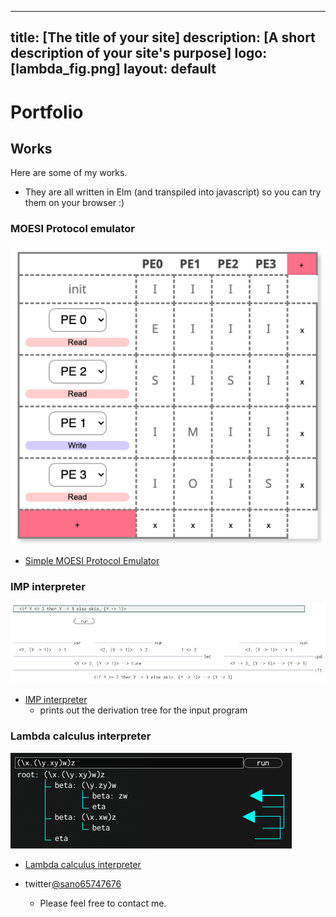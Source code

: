 
---
title: [The title of your site]
description: [A short description of your site's purpose]
logo: [lambda_fig.png]
layout: default
---

# Portfolio

## Works
Here are some of my works.
- They are all written in Elm (and transpiled into javascript) so you can try them on your browser :)

### MOESI Protocol emulator
![image](moesi_fig.png)
- [Simple MOESI Protocol Emulator](https://sano-jin.github.io/moesi/moesi.html)

### IMP interpreter
![image](imp_fig.png)
- [IMP interpreter](https://sano-jin.github.io/moesi/moesi.html)
  - prints out the derivation tree for the input program
  
### Lambda calculus interpreter
![image](lambda_fig.png)
- [Lambda calculus interpreter](https://sano-jin.github.io/moesi/moesi.html)




- twitter[@sano65747676](https://twitter.com/sano65747676)
  - Please feel free to contact me.
